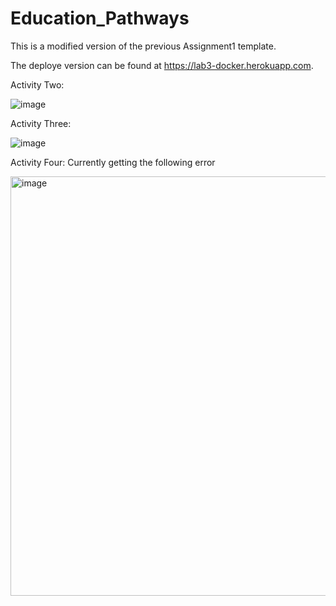 # Education_Pathways

This is a modified version of the previous Assignment1 template.

The deploye version can be found at https://lab3-docker.herokuapp.com.

Activity Two: 

![image](https://user-images.githubusercontent.com/63027842/194188391-de4a90cc-e85a-4cc7-b923-feae62d5b551.png)

Activity Three: 

![image](https://user-images.githubusercontent.com/63027842/194188475-f0b680b6-87b5-4083-8f98-d49309390d1f.png)

Activity Four: Currently getting the following error 

<img width="671" alt="image" src="https://user-images.githubusercontent.com/63027842/194188520-a7f6d8e1-6aa8-4a52-8dcc-1bae56420d59.png">


